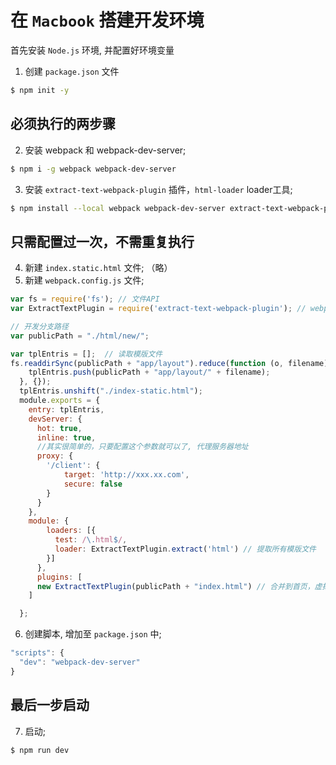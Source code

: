 # 在 `Macbook` 搭建开发环境
首先安装 `Node.js` 环境, 并配置好环境变量

1. 创建 `package.json` 文件
```sh
$ npm init -y
```

## 必须执行的两步骤
2. 安装 webpack 和 webpack-dev-server;
```sh
$ npm i -g webpack webpack-dev-server
```
3. 安装 `extract-text-webpack-plugin` 插件，`html-loader` loader工具;
```sh
$ npm install --local webpack webpack-dev-server extract-text-webpack-plugin html-loader --save-dev
```

## 只需配置过一次，不需重复执行
4. 新建 `index.static.html` 文件; （略）
5. 新建 `webpack.config.js` 文件;
```javascript
var fs = require('fs'); // 文件API
var ExtractTextPlugin = require('extract-text-webpack-plugin'); // webpack 插件

// 开发分支路径
var publicPath = "./html/new/";

var tplEntris = [];  // 读取模版文件
fs.readdirSync(publicPath + "app/layout").reduce(function (o, filename) {
    tplEntris.push(publicPath + "app/layout/" + filename);
  }, {});
  tplEntris.unshift("./index-static.html");
  module.exports = {
    entry: tplEntris,
    devServer: {
      hot: true,
      inline: true,
      //其实很简单的，只要配置这个参数就可以了, 代理服务器地址
      proxy: {
        '/client': {
            target: 'http://xxx.xx.com',
            secure: false
        }
      }
    },
    module: {
        loaders: [{
          test: /\.html$/,
          loader: ExtractTextPlugin.extract('html') // 提取所有模版文件
        }]
      },
      plugins: [
      new ExtractTextPlugin(publicPath + "index.html") // 合并到首页，虚拟的文件
    ]

  };

```
6. 创建脚本, 增加至 `package.json` 中;
```javascript
"scripts": {
  "dev": "webpack-dev-server"
}
```
## 最后一步启动
7. 启动;
```sh
$ npm run dev
```
